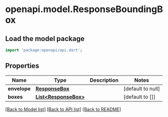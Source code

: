 # openapi.model.ResponseBoundingBox

## Load the model package
```dart
import 'package:openapi/api.dart';
```

## Properties
Name | Type | Description | Notes
------------ | ------------- | ------------- | -------------
**envelope** | [**ResponseBox**](ResponseBox.md) |  | [default to null]
**boxes** | [**List&lt;ResponseBox&gt;**](ResponseBox.md) |  | [default to []]

[[Back to Model list]](../README.md#documentation-for-models) [[Back to API list]](../README.md#documentation-for-api-endpoints) [[Back to README]](../README.md)


